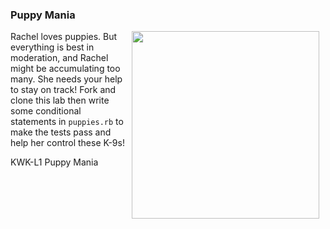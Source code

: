### Puppy Mania
<img src="https://media.giphy.com/media/rD8R00QOKwfxC/giphy.gif" width="300px" align="right" hspace="10"> Rachel loves puppies. But everything is best in moderation, and Rachel might be accumulating too many. She needs your help to stay on track! Fork and clone this lab then write some conditional statements in `puppies.rb` to make the tests pass and help her control these K-9s!

<p data-visibility='hidden'>KWK-L1 Puppy Mania</p>
